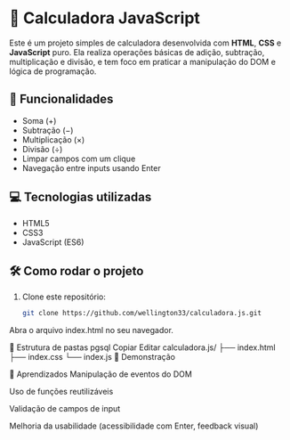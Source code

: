 # 🧮 Calculadora JavaScript

Este é um projeto simples de calculadora desenvolvida com **HTML**, **CSS** e **JavaScript** puro. Ela realiza operações básicas de adição, subtração, multiplicação e divisão, e tem foco em praticar a manipulação do DOM e lógica de programação.

## 🚀 Funcionalidades

- Soma (+)
- Subtração (−)
- Multiplicação (×)
- Divisão (÷)
- Limpar campos com um clique
- Navegação entre inputs usando Enter

## 💻 Tecnologias utilizadas

- HTML5
- CSS3
- JavaScript (ES6)

## 🛠 Como rodar o projeto

1. Clone este repositório:
   ```bash
   git clone https://github.com/wellington33/calculadora.js.git
Abra o arquivo index.html no seu navegador.

📂 Estrutura de pastas
pgsql
Copiar
Editar
calculadora.js/
├── index.html
├── index.css
└── index.js
📸 Demonstração

📌 Aprendizados
Manipulação de eventos do DOM

Uso de funções reutilizáveis

Validação de campos de input

Melhoria da usabilidade (acessibilidade com Enter, feedback visual)
